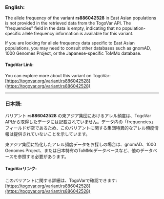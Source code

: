 ### English:
The allele frequency of the variant **rs886042528** in East Asian populations is not provided in the retrieved data from the TogoVar API. The "frequencies" field in the data is empty, indicating that no population-specific allele frequency information is available for this variant.

If you are looking for allele frequency data specific to East Asian populations, you may need to consult other databases such as gnomAD, 1000 Genomes Project, or the Japanese-specific ToMMo database.

#### TogoVar Link:
You can explore more about this variant on TogoVar: [https://togovar.org/variant/rs886042528](https://togovar.org/variant/rs886042528)

---

### 日本語:
バリアント **rs886042528** の東アジア集団におけるアレル頻度は、TogoVar APIから取得したデータには記載されていません。データ内の「frequencies」フィールドが空であるため、このバリアントに関する集団特異的なアレル頻度情報は提供されていないことを示しています。

東アジア集団に特化したアレル頻度データをお探しの場合は、gnomAD、1000 Genomes Project、または日本特有のToMMoデータベースなど、他のデータベースを参照する必要があります。

#### TogoVarリンク:
このバリアントに関する詳細は、TogoVarで確認できます: [https://togovar.org/variant/rs886042528](https://togovar.org/variant/rs886042528)